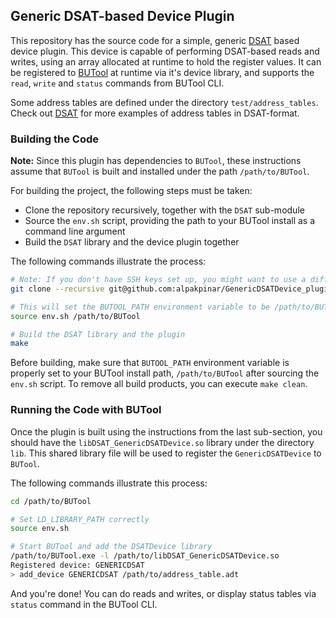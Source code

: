 ## Generic DSAT-based Device Plugin

This repository has the source code for a simple, generic [DSAT](https://gitlab.com/BU-EDF/dsat) based device plugin. This device
is capable of performing DSAT-based reads and writes, using an array allocated at runtime to hold the register values. It can be
registered to [BUTool](https://github.com/BU-Tools/BUTool/tree/release/v2.0) at runtime via it's device library, and supports the
`read`, `write` and `status` commands from BUTool CLI.

Some address tables are defined under the directory `test/address_tables`. Check out [DSAT](https://gitlab.com/BU-EDF/dsat) for
more examples of address tables in DSAT-format.

### Building the Code

**Note:** Since this plugin has dependencies to `BUTool`, these instructions assume that `BUTool` is built and installed under the path `/path/to/BUTool`. 

For building the project, the following steps must be taken:

- Clone the repository recursively, together with the `DSAT` sub-module
- Source the `env.sh` script, providing the path to your BUTool install as a command line argument
- Build the `DSAT` library and the device plugin together

The following commands illustrate the process:

```bash
# Note: If you don't have SSH keys set up, you might want to use a different GitHub Auth 
git clone --recursive git@github.com:alpakpinar/GenericDSATDevice_plugin.git

# This will set the BUTOOL_PATH environment variable to be /path/to/BUTool
source env.sh /path/to/BUTool

# Build the DSAT library and the plugin
make
```

Before building, make sure that `BUTOOL_PATH` environment variable is properly set to your BUTool install path, `/path/to/BUTool` after sourcing the `env.sh` script. To remove all build products, you can execute `make clean`.

### Running the Code with BUTool

Once the plugin is built using the instructions from the last sub-section, you should have the `libDSAT_GenericDSATDevice.so` library under the directory `lib`. This shared library file will be used to register the `GenericDSATDevice` to `BUTool`. 

The following commands illustrate this process:

```bash
cd /path/to/BUTool

# Set LD_LIBRARY_PATH correctly
source env.sh

# Start BUTool and add the DSATDevice library
/path/to/BUTool.exe -l /path/to/libDSAT_GenericDSATDevice.so
Registered device: GENERICDSAT
> add_device GENERICDSAT /path/to/address_table.adt
```

And you're done! You can do reads and writes, or display status tables via `status` command in the BUTool CLI.

